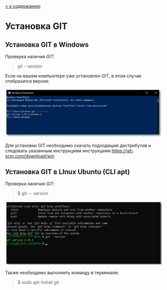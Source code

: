 [< к содержанию](./readme.md)

# Установка GIT


## Установка GIT в Windows

Проверка наличия *GIT*:
> git - version

Если на вашем компьютере уже установлен *GIT*, в этом случае отобразится версия: 

![](./assest/upgit.png)

Для установки GIT необходимо скачать подходящий дистрибутив и следовать указанным инструкциям инструкциям https://git-scm.com/download/win

## Установка GIT в LInux Ubuntu (CLI apt)

Проверка наличия *GIT*:
> $ git -- version

![](./assest/upgit1.png)

Также необходимо выполнить команду в терминале:
> $ sudo apt install git


